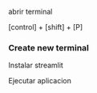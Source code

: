 abrir terminal

[control] + [shift] + [P]

### Create new terminal

Instalar streamlit

<pip install stramlit>

Ejecutar aplicacion

<streamlit run app.py>